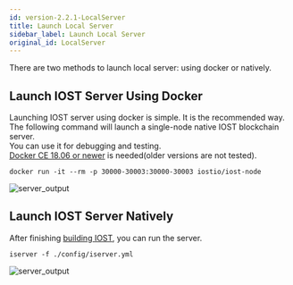 ```yaml
---
id: version-2.2.1-LocalServer
title: Launch Local Server
sidebar_label: Launch Local Server
original_id: LocalServer
---
```

There are two methods to launch local server: using docker or natively.

## Launch IOST Server Using Docker
Launching IOST server using docker is simple. It is the recommended way.    
The following command will launch a single-node native IOST blockchain server.   
You can use it for debugging and testing.   
[Docker CE 18.06 or newer](https://docs.docker.com/install) is needed(older versions are not tested).

```
docker run -it --rm -p 30000-30003:30000-30003 iostio/iost-node
```
![server_output](assets/5-lucky-bet/Lucky-Bet-Operation/server_output.png)

## Launch IOST Server Natively

After finishing [building IOST](4-running-iost-node/Building-IOST.md), you can run the server.
```
iserver -f ./config/iserver.yml
```
![server_output](assets/5-lucky-bet/Lucky-Bet-Operation/server_output.png)


